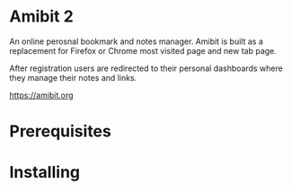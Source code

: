 # Amibit 2

An online perosnal bookmark and notes manager. Amibit is built as a replacement for Firefox or Chrome most visited page and new tab page.

After registration users are redirected to their personal dashboards where they manage their notes and links.

https://amibit.org



# Prerequisites


# Installing
